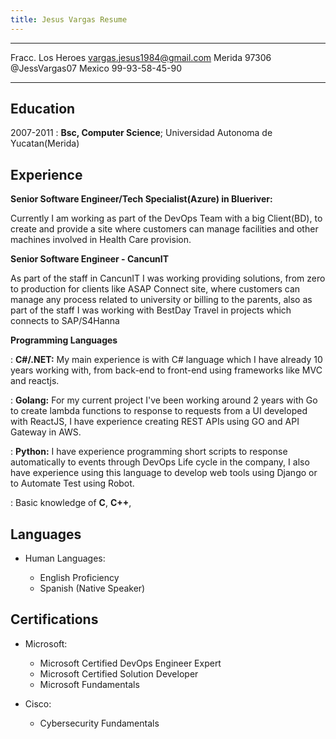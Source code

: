 ```yaml
---
title: Jesus Vargas Resume
---
```


-------------------     ----------------------------
Fracc. Los Heroes         vargas.jesus1984@gmail.com
Merida 97306                          @JessVargas07
Mexico                               99-93-58-45-90
-------------------     ----------------------------

Education
---------

2007-2011 
:   **Bsc, Computer Science**; Universidad Autonoma de Yucatan(Merida)


Experience
----------

**Senior Software Engineer/Tech Specialist(Azure) in Blueriver:**

Currently I am working as part of the DevOps Team with a big Client(BD), 
to create and provide a site where customers can manage facilities and 
other machines involved in Health Care provision.

**Senior Software Engineer - CancunIT**

As part of the staff in CancunIT I was working providing solutions,
from zero to production for clients like ASAP Connect site, where 
customers can manage any process related to university or billing 
to the parents, also as part of the staff I was working with BestDay
Travel in projects which connects to SAP/S4Hanna




**Programming Languages**

:   **C#/.NET:** My main experience is with C# language which I have already 10 years working with,
    from back-end to front-end using frameworks like MVC and reactjs.

:   **Golang:** For my current project I've been working around 2 years 
    with Go to create lambda functions to response to requests from a UI
    developed with ReactJS, I have experience creating REST APIs using 
    GO and API Gateway in AWS. 

:   **Python:** I have experience programming short scripts to response 
    automatically to events through DevOps Life cycle in the company, 
    I also have experience using this language to develop web tools using
    Django or to Automate Test using Robot.

:   Basic knowledge of **C**, **C++**, 

[ref]: https://github.com/jesus-vargas-c

Languages
----------------------------------------

* Human Languages:

     * English Proficiency
     * Spanish (Native Speaker)


Certifications
----------------------------------------

* Microsoft:

     * Microsoft Certified DevOps Engineer Expert
     * Microsoft Certified Solution Developer
     * Microsoft Fundamentals

* Cisco: 
     * Cybersecurity Fundamentals
